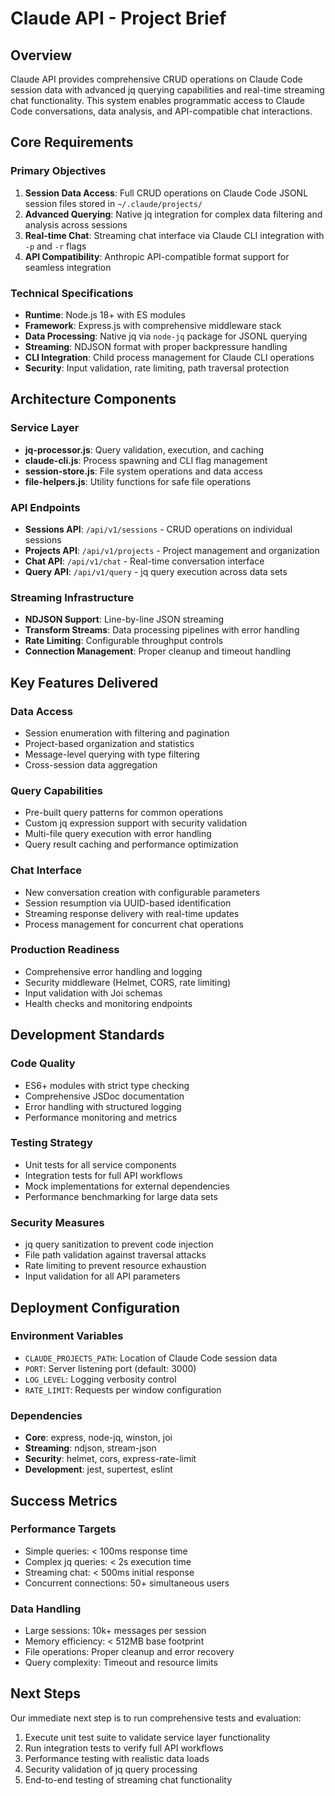 # Claude API - Project Brief

## Overview
Claude API provides comprehensive CRUD operations on Claude Code session data with advanced jq querying capabilities and real-time streaming chat functionality. This system enables programmatic access to Claude Code conversations, data analysis, and API-compatible chat interactions.

## Core Requirements

### Primary Objectives
1. **Session Data Access**: Full CRUD operations on Claude Code JSONL session files stored in `~/.claude/projects/`
2. **Advanced Querying**: Native jq integration for complex data filtering and analysis across sessions
3. **Real-time Chat**: Streaming chat interface via Claude CLI integration with `-p` and `-r` flags
4. **API Compatibility**: Anthropic API-compatible format support for seamless integration

### Technical Specifications
- **Runtime**: Node.js 18+ with ES modules
- **Framework**: Express.js with comprehensive middleware stack
- **Data Processing**: Native jq via `node-jq` package for JSONL querying
- **Streaming**: NDJSON format with proper backpressure handling
- **CLI Integration**: Child process management for Claude CLI operations
- **Security**: Input validation, rate limiting, path traversal protection

## Architecture Components

### Service Layer
- **jq-processor.js**: Query validation, execution, and caching
- **claude-cli.js**: Process spawning and CLI flag management
- **session-store.js**: File system operations and data access
- **file-helpers.js**: Utility functions for safe file operations

### API Endpoints
- **Sessions API**: `/api/v1/sessions` - CRUD operations on individual sessions
- **Projects API**: `/api/v1/projects` - Project management and organization
- **Chat API**: `/api/v1/chat` - Real-time conversation interface
- **Query API**: `/api/v1/query` - jq query execution across data sets

### Streaming Infrastructure
- **NDJSON Support**: Line-by-line JSON streaming
- **Transform Streams**: Data processing pipelines with error handling
- **Rate Limiting**: Configurable throughput controls
- **Connection Management**: Proper cleanup and timeout handling

## Key Features Delivered

### Data Access
- Session enumeration with filtering and pagination
- Project-based organization and statistics
- Message-level querying with type filtering
- Cross-session data aggregation

### Query Capabilities  
- Pre-built query patterns for common operations
- Custom jq expression support with security validation
- Multi-file query execution with error handling
- Query result caching and performance optimization

### Chat Interface
- New conversation creation with configurable parameters
- Session resumption via UUID-based identification
- Streaming response delivery with real-time updates
- Process management for concurrent chat operations

### Production Readiness
- Comprehensive error handling and logging
- Security middleware (Helmet, CORS, rate limiting)
- Input validation with Joi schemas
- Health checks and monitoring endpoints

## Development Standards

### Code Quality
- ES6+ modules with strict type checking
- Comprehensive JSDoc documentation
- Error handling with structured logging
- Performance monitoring and metrics

### Testing Strategy
- Unit tests for all service components
- Integration tests for full API workflows
- Mock implementations for external dependencies
- Performance benchmarking for large data sets

### Security Measures
- jq query sanitization to prevent code injection
- File path validation against traversal attacks  
- Rate limiting to prevent resource exhaustion
- Input validation for all API parameters

## Deployment Configuration

### Environment Variables
- `CLAUDE_PROJECTS_PATH`: Location of Claude Code session data
- `PORT`: Server listening port (default: 3000)
- `LOG_LEVEL`: Logging verbosity control
- `RATE_LIMIT`: Requests per window configuration

### Dependencies
- **Core**: express, node-jq, winston, joi
- **Streaming**: ndjson, stream-json
- **Security**: helmet, cors, express-rate-limit
- **Development**: jest, supertest, eslint

## Success Metrics

### Performance Targets
- Simple queries: < 100ms response time
- Complex jq queries: < 2s execution time
- Streaming chat: < 500ms initial response
- Concurrent connections: 50+ simultaneous users

### Data Handling
- Large sessions: 10k+ messages per session
- Memory efficiency: < 512MB base footprint
- File operations: Proper cleanup and error recovery
- Query complexity: Timeout and resource limits

## Next Steps
Our immediate next step is to run comprehensive tests and evaluation:
1. Execute unit test suite to validate service layer functionality
2. Run integration tests to verify full API workflows
3. Performance testing with realistic data loads
4. Security validation of jq query processing
5. End-to-end testing of streaming chat functionality